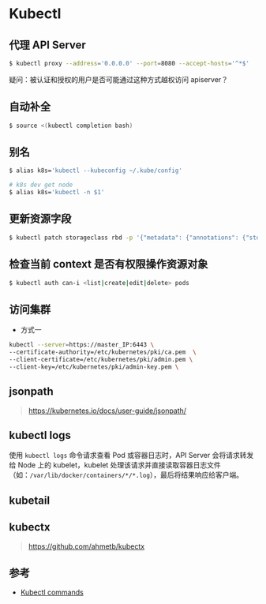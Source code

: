 # Kubectl

## 代理 API Server

```bash
$ kubectl proxy --address='0.0.0.0' --port=8080 --accept-hosts='^*$'
```

疑问：被认证和授权的用户是否可能通过这种方式越权访问 apiserver？


## 自动补全

```bash
$ source <(kubectl completion bash)
```

## 别名

```bash
$ alias k8s='kubectl --kubeconfig ~/.kube/config'

# k8s dev get node
$ alias k8s='kubectl -n $1'
```


## 更新资源字段

```bash
$ kubectl patch storageclass rbd -p '{"metadata": {"annotations": {"storage.kubernetes.io/is-default-class": "true"}}}'
```

## 检查当前 context 是否有权限操作资源对象

```bash
$ kubectl auth can-i <list|create|edit|delete> pods
```


## 访问集群

* 方式一

```bash
kubectl --server=https://master_IP:6443 \
--certificate-authority=/etc/kubernetes/pki/ca.pem  \
--client-certificate=/etc/kubernetes/pki/admin.pem \
--client-key=/etc/kubernetes/pki/admin-key.pem \
```

## jsonpath

> https://kubernetes.io/docs/user-guide/jsonpath/

## kubectl logs

<!--
When you run kubectl logs as in the basic logging example, the kubelet on the node handles the request and reads directly from the log file, returning the contents in the response.
-->

使用 `kubectl logs` 命令请求查看 Pod 或容器日志时，API Server 会将请求转发给 Node 上的 kubelet，kubelet 处理该请求并直接读取容器日志文件（如：`/var/lib/docker/containers/*/*.log`），最后将结果响应给客户端。

<!--
Note: currently, if some external system has performed the rotation, only the contents of the latest log file will be available through kubectl logs. E.g. if there’s a 10MB file, logrotate performs the rotation and there are two files, one 10MB in size and one empty, kubectl logs will return an empty response.
-->

## kubetail

## kubectx

> https://github.com/ahmetb/kubectx

## 参考

* [Kubectl commands](https://kubernetes.io/docs/reference/generated/kubectl/kubectl-commands)
